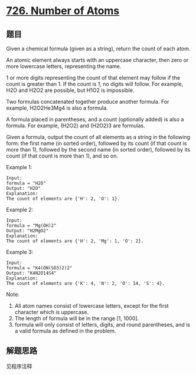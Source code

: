 # [726. Number of Atoms](https://leetcode.com/problems/number-of-atoms/)

## 题目

Given a chemical formula (given as a string), return the count of each atom.

An atomic element always starts with an uppercase character, then zero or more lowercase letters, representing the name.

1 or more digits representing the count of that element may follow if the count is greater than 1.  If the count is 1, no digits will follow.  For example, H2O and H2O2 are possible, but H1O2 is impossible.

Two formulas concatenated together produce another formula.  For example, H2O2He3Mg4 is also a formula.

A formula placed in parentheses, and a count (optionally added) is also a formula.  For example, (H2O2) and (H2O2)3 are formulas.

Given a formula, output the count of all elements as a string in the following form: the first name (in sorted order), followed by its count (if that count is more than 1), followed by the second name (in sorted order), followed by its count (if that count is more than 1), and so on.

Example 1:

```text
Input:
formula = "H2O"
Output: "H2O"
Explanation:
The count of elements are {'H': 2, 'O': 1}.
```

Example 2:

```text
Input:
formula = "Mg(OH)2"
Output: "H2MgO2"
Explanation:
The count of elements are {'H': 2, 'Mg': 1, 'O': 2}.
```

Example 3:

```text
Input:
formula = "K4(ON(SO3)2)2"
Output: "K4N2O14S4"
Explanation:
The count of elements are {'K': 4, 'N': 2, 'O': 14, 'S': 4}.
```

Note:

1. All atom names consist of lowercase letters, except for the first character which is uppercase.
1. The length of formula will be in the range [1, 1000].
1. formula will only consist of letters, digits, and round parentheses, and is a valid formula as defined in the problem.

## 解题思路

见程序注释
